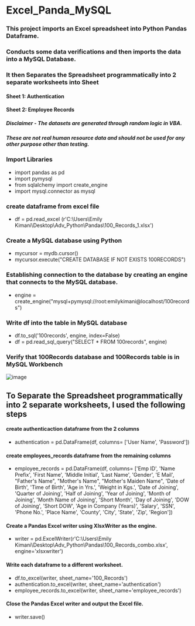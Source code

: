 # Excel_Panda_MySQL
### This project imports an Excel spreadsheet into Python Pandas Dataframe. 
### Conducts some data verifications and then imports the data into a MySQL Database. 
### It then Separates the Spreadsheet programmatically into 2 separate worksheets into Sheet 

   #### Sheet 1: Authentication 
   #### Sheet 2: Employee Records

##### Disclaimer - The datasets are generated through random logic in VBA. 
##### These are not real human resource data and should not be used for any other purpose other than testing.

### Import Libraries
* import pandas as pd
* import pymysql
* from sqlalchemy import create_engine
* import mysql.connector as mysql

### create dataframe from excel file
* df = pd.read_excel (r'C:\Users\Emily Kimani\Desktop\Adv_Python\Pandas\100_Records_1.xlsx')

### Create a MySQL database using Python
* mycursor = mydb.cursor()
* mycursor.execute("CREATE DATABASE IF NOT EXISTS 100RECORDS")

### Establishing connection to the database by creating an engine that connects to the MySQL database.

* engine = create_engine("mysql+pymysql://root:emilykimani@localhost/100records")
    
### Write df into the table in MySQL database  

* df.to_sql('100records', engine, index=False)
* df = pd.read_sql_query("SELECT * FROM 100records", engine)

### Verify that 100Records database and 100Records table is in MySQL Workbench
![image](https://user-images.githubusercontent.com/77937714/113582603-8fae7280-95f6-11eb-986e-c9a94e8f8bfe.png)

## To Separate the Spreadsheet programmatically into 2 separate worksheets, I used the following steps

#### create authenticaction dataframe from the 2 columns 

* authentication = pd.DataFrame(df, columns= ['User Name', 'Password'])

#### create employees_records dataframe from the remaining columns

* employee_records = pd.DataFrame(df, columns= ['Emp ID', 'Name Prefix', 'First Name', 'Middle Initial', 'Last Name', 'Gender', 'E Mail', "Father's Name", "Mother's Name", "Mother's Maiden Name", 'Date of Birth', 'Time of Birth', 'Age in Yrs.', 'Weight in Kgs.', 'Date of Joining', 'Quarter of Joining', 'Half of Joining', 'Year of Joining', 'Month of Joining', 'Month Name of Joining', 'Short Month', 'Day of Joining', 'DOW of Joining', 'Short DOW', 'Age in Company (Years)', 'Salary', 'SSN', 'Phone No.', 'Place Name', 'County', 'City', 'State', 'Zip', 'Region'])

#### Create a Pandas Excel writer using XlsxWriter as the engine.
* writer = pd.ExcelWriter(r'C:\Users\Emily Kimani\Desktop\Adv_Python\Pandas\100_Records_combo.xlsx', engine='xlsxwriter')

#### Write each dataframe to a different worksheet.

* df.to_excel(writer, sheet_name='100_Records')
* authentication.to_excel(writer, sheet_name='authentication')
* employee_records.to_excel(writer, sheet_name='employee_records')

#### Close the Pandas Excel writer and output the Excel file.
* writer.save()

